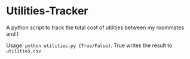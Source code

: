 # Utilities-Tracker
A python script to track the total cost of utilities between my roommates and I

Usage: `python utilities.py {True/False}`. 
  True writes the result to `utilities.csv`
